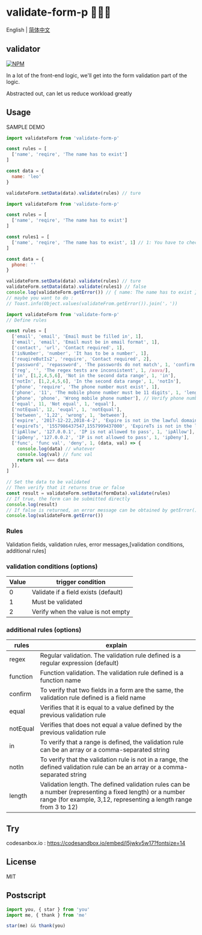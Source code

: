 # validate-form-p 🎉🎉📄

English | [简体中文](./README-zh_CN.md)

## validator

[![NPM](https://nodei.co/npm/validate-form-p.png)](https://nodei.co/npm/validate-form-p/)

In a lot of the front-end logic, we'll get into the form validation part of the logic.

Abstracted out, can let us reduce workload greatly

## Usage

SAMPLE DEMO

```js
import validateForm from 'validate-form-p'

const rules = [
  ['name', 'reqire', 'The name has to exist']
]

const data = {
  name: 'leo'
}

validateForm.setData(data).validate(rules) // ture
```

```js
import validateForm from 'validate-form-p'

const rules = [
  ['name', 'reqire', 'The name has to exist']
]

const rules1 = [
  ['name', 'reqire', 'The name has to exist', 1] // 1: You have to check whether the name field is in the data or not
]

const data = {
  phone: ''
}

validateForm.setData(data).validate(rules) // ture
validateForm.setData(data).validate(rules1) // false
console.log(validateForm.getError()) // { name: The name has to exist }
// maybe you want to do : 
// Toast.info(Object.values(validateFrom.getError()).join('，'))
```

```js
import validateForm from 'validate-form-p'
// Define rules

const rules = [
  ['email', 'email', 'Email must be filled in', 1],
  ['email', 'email', 'Email must be in email format', 1],
  ['contact', 'url', 'Contact required', 1],
  ['isNumber', 'number', 'It has to be a number', 1],
  ['reuqireButIs2', 'require', 'Contact required', 2],
  ['password', 'repassword', 'The passwords do not match', 1, 'confirm'],
  ['reg', '', 'The regex tests are inconsistent', 1, /aava/],
  ['in', [1,2,4,5,6], 'Not in the second data range', 1, 'in'],
  ['notIn', [1,2,4,5,6], 'In the second data range', 1, 'notIn'],
  ['phone', 'require', 'The phone number must exist', 1],
  ['phone', '11', 'The mobile phone number must be 11 digits', 1, 'length'], // If the above condition does not satisfy the error condition here it will not be triggered
  ['phone', 'phone', 'Wrong mobile phone number'], // Verify phone number accuracy but only in mainland China
  ['equal', 11, 'Not equal', 1, 'equal'],
  ['notEqual', 12, 'euqal', 1, 'notEqual'],
  ['between', '1,22', 'wrong', 1, 'between'],
  ['expire', '2017-12-22,2018-4-2', 'Expire is not in the lawful domain', 1, 'expire'],
  ['expireTs', '1557986437547,1557999437000', 'ExpireTs is not in the lawful domain', 1, 'expire'],
  ['ipAllow', '127.0.0.1', 'IP is not allowed to pass', 1, 'ipAllow'],
  ['ipDeny', '127.0.0.2', 'IP is not allowed to pass', 1, 'ipDeny'],
  ['func', 'func val', 'deny', 1, (data, val) => {
    console.log(data) // whatever
    console.log(val) // func val
    return val === data
  }],
]

// Set the data to be validated
// Then verify that it returns true or false
const result = validateForm.setData(formData).validate(rules)
// If true, the form can be submitted directly
console.log(result)
// If false is returned, an error message can be obtained by getError()
console.log(validateForm.getError())
```

### Rules

Validation fields, validation rules, error messages,[validation conditions, additional rules]


### validation conditions (options)
|Value | trigger condition|
|---|----|
|0|Validate if a field exists (default)|
|1|Must be validated|
|2|Verify when the value is not empty|


### additional rules (options)
|rules|explain|
|----|----|
|regex|Regular validation. The validation rule defined is a regular expression (default)|
|function|Function validation. The validation rule defined is a function name|
|confirm|To verify that two fields in a form are the same, the validation rule defined is a field name|
|equal|Verifies that it is equal to a value defined by the previous validation rule|
|notEqual|Verifies that does not equal a value defined by the previous validation rule|
|in|To verify that a range is defined, the validation rule can be an array or a comma-separated string|
|notIn|To verify that the validation rule is not in a range, the defined validation rule can be an array or a comma-separated string|
|length|Validation length. The defined validation rules can be a number (representing a fixed length) or a number range (for example, 3,12, representing a length range from 3 to 12)|


## Try

codesanbox.io : https://codesandbox.io/embed/l5jwkv5w17?fontsize=14

## License
MIT

## Postscript
```js
import you, { star } from 'you'
import me, { thank } from 'me'

star(me) && thank(you)
```
